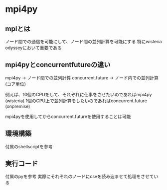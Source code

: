# mpi4py
## mpiとは
ノード間での通信を可能にして、ノード間の並列計算を可能にする
特にwisteria odysseyにおいて重要である

## mpi4pyとconcurrentfutureの違い
mpi4py → ノード間での並列計算
concurrent.future → ノード内での並列計算(コア単位)

例えば、10個のCPUをして、それぞれに仕事をさせたいのであればmpi4py (wisteria)
1個のCPU上で並列計算をしたいのであればconcurrent.future (onpremise) 

mpi4pyを使用してからconcurrent.futureを使用することは可能

## 環境構築
付属のshellscriptを参考

## 実行コード
付属のpyを参考
実際にそれぞれのノードにcsvを読み込ませて処理をさせている
